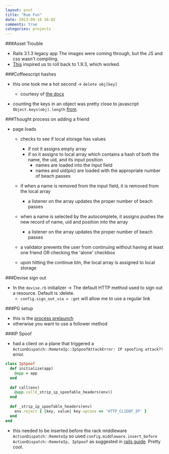 ```yaml
---
layout: post
title: "Rum Fun"
date: 2013-09-16 16:02
comments: true
categories: projects
---
```


###Asset Trouble
  - Rails 3.1.3 legacy app The images were coming through, but the JS and css wasn't compiling.
  - [This](http://stackoverflow.com/questions/15811889/my-rails-javascript-manifest-file-doesnt-compile-nor-include-any-required-files) inspired us to roll back to 1.9.3, which worked.


###Coffeescript hashes
  - this one took me a hot second -> `delete obj[key]`
    - courtesy of [the docs](http://coffeescript.org/documentation/docs/helpers.html)

  - counting the keys in an object was pretty close to javascript `Object.keys(obj).length` [from](http://stackoverflow.com/questions/15629799/count-number-of-keys-in-object-with-coffeescript).


###Thought process on adding a friend
  - page loads
    - checks to see if local storage has values
      - if not it assigns empty array
      - if so it assigns to local array which contains a hash of both the name, the uid, and its input position
        - names are loaded into the input field
        - names and uid(pic) are loaded with the appropriate number of beach passes

    - if when a name is removed from the input field, it is removed from the local array
      - a listener on the array updates the proper number of beach passes

    - when a name is selected by the autocomplete, it assigns pushes the new record of name, uid and position into the array
      - a listener on the array updates the proper number of beach passes

    - a validator prevents the user from continuing without having at least one friend OR checking the 'alone' checkbox

    - upon hitting the continue btn, the local array is assigned to local storage

###Devise sign out
  - In the `devise.rb` initializer -> The default HTTP method used to sign out a resource. Default is :delete.
    - `config.sign_out_via = :get` will allow me to use a regular link


###PG setup
  - this is the [process prelaunch](https://devcenter.heroku.com/articles/upgrade-heroku-postgres-with-pgbackups)
  - otherwise you want to use a follower method

###IP Spoof
  - had a client on a plane that triggered a `ActionDispatch::RemoteIp::IpSpoofAttackError: IP spoofing attack?!` error.

```ruby To turn off ip spoof
class IpSpoof
  def initialize(app)
    @app = app
  end
  
  def call(env)
    @app.call(_strip_ip_spoofable_headers(env))
  end
  
  def _strip_ip_spoofable_headers(env)
    env.reject { |key, value| key.upcase == 'HTTP_CLIENT_IP' }
  end
end
``` 

  - this needed to be inserted before the rack middleware `ActionDispatch::RemoteIp` so used `config.middleware.insert_before ActionDispatch::RemoteIp, IpSpoof` as suggested in [rails guide](http://guides.rubyonrails.org/rails_on_rack.html#configuring-middleware-stack). Pretty cool.